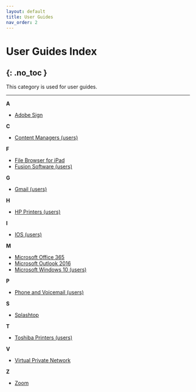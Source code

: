 ```yaml
---
layout: default
title: User Guides
nav_order: 2
---
```


# User Guides Index
{: .no_toc }
---

This category is used for user guides.

---


**A**

- [Adobe Sign](https://csun-asit.github.io/user-guides/docs/user-docs/adobe_sign/)

**C**

- [Content Managers (users)](https://csun-asit.github.io/user-guides/docs/user-docs/content-managers/)

**F**

- [File Browser for iPad](https://csun-asit.github.io/user-guides/docs/user-docs/file-browser-for-ipad/)
- [Fusion Software (users)](https://csun-asit.github.io/user-guides/docs/user-docs/fusion-software/)

**G**

- [Gmail (users)](https://csun-asit.github.io/user-guides/docs/user-docs/gmail-users/)

**H**

- [HP Printers (users)](https://csun-asit.github.io/user-guides/docs/user-docs/hp-printers/)

**I**

- [IOS (users)](https://csun-asit.github.io/user-guides/docs/user-docs/ios-users/)

**M**

- [Microsoft Office 365](https://csun-asit.github.io/user-guides/docs/user-docs/microsoft-office-365/)
- [Microsoft Outlook 2016](https://csun-asit.github.io/user-guides/docs/user-docs/microsoft-outlook-2016/)
- [Microsoft Windows 10 (users)](https://csun-asit.github.io/user-guides/docs/user-docs/microsoft-windows-10/)

**P**

- [Phone and Voicemail (users)](https://csun-asit.github.io/user-guides/docs/user-docs/phone-and-voicemail/)

**S**

- [Splashtop](https://csun-asit.github.io/user-guides/docs/user-docs/splashtop/)

**T**

- [Toshiba Printers (users)](https://csun-asit.github.io/user-guides/docs/user-docs/toshiba-printers/)

**V**

- [Virtual Private Network](https://csun-asit.github.io/user-guides/docs/user-docs/virtual-private-network/)

**Z**

- [Zoom](https://csun-asit.github.io/user-guides/docs/user-docs/zoom/)





